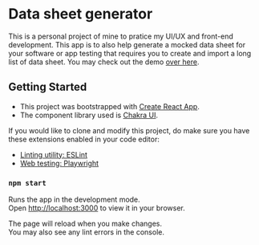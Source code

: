 # Data sheet generator

This is a personal project of mine to pratice my UI/UX and front-end development.
This app is to also help generate a mocked data sheet for your software or app testing that requires you to create and import a long list of data sheet.
You may check out the demo [over here](https://data-sheet-generator.vercel.app/).

## Getting Started

- This project was bootstrapped with [Create React App](https://github.com/facebook/create-react-app).
- The component library used is [Chakra UI](https://v2.chakra-ui.com/).

If you would like to clone and modify this project, do make sure you have these extensions enabled in your code editor:
- [Linting utility: ESLint](https://marketplace.visualstudio.com/items?itemName=dbaeumer.vscode-eslint)
- [Web testing: Playwright](https://marketplace.visualstudio.com/items?itemName=ms-playwright.playwright)

### `npm start`

Runs the app in the development mode.\
Open [http://localhost:3000](http://localhost:3000) to view it in your browser.

The page will reload when you make changes.\
You may also see any lint errors in the console.

